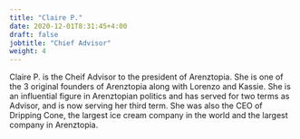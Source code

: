 ```yaml
---
title: "Claire P."
date: 2020-12-01T8:31:45+4:00
draft: false
jobtitle: "Chief Advisor"
weight: 4
---
```


Claire P. is the Cheif Advisor to the president of Arenztopia. She is one of the 3 original founders of Arenztopia along with Lorenzo and Kassie. She is an influential figure in Arenztopian politics and has served for two terms as Advisor, and is now serving her third term. She was also the CEO of Dripping Cone, the largest ice cream company in the world and the largest company in Arenztopia.
